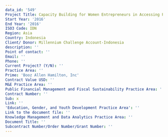 ```yaml
---
data_id: '549'
Project Title: Capacity Building for Women Entrepreneurs in Accessing Public Procurement
Start Year: '2016'
End Year: '2016'
ISO3 Code: IDN
Region: Asia
Country: Indonesia
Client/ Donor: Millennium Challenge Account-Indonesia
description: ''
Point of contact: ''
Email: ''
Phone: ''
Current Project? (Y/N): ''
Practice Area: ''
Prime: 'Booz Allen Hamilton, Inc'
Contract Value USD: ''
M&E Practice Area: ''
Public Financial Management and Fiscal Sustainability Practice Area: ''
Contract Number: ''
Sub: x
Link: ''
'Education, Gender, and Youth Development Practice Area': ''
Link to the document file: ''
Knowledge Management and Data Analytics Practice Area: ''
Document Title: ''
Subcontract Number/Order Number/Grant Number: ''
---
```

